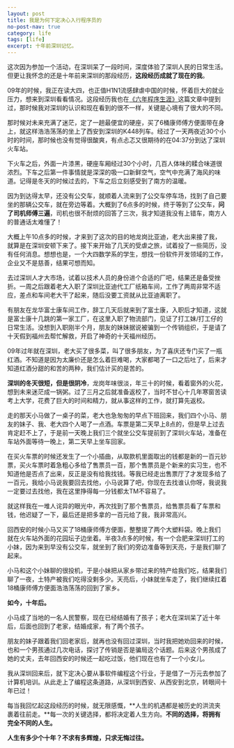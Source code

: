 ```yaml
---
layout: post
title: 我是为何下定决心入行程序员的
no-post-nav: true
category: life
tags: [life]
excerpt: 十年前深圳记忆。
---
```


这次因为参加一个活动，在深圳呆了一段时间，深度体验了深圳人民的日常生活。但更让我怀念的还是十年前来深圳的那段经历，**这段经历成就了现在的我**。

09年的时候，我正在读大四，也正值H1N1流感肆虐中国的时候，怀着巨大的就业压力，想来到深圳看看情况。这段经历我也在[《六年程序生涯》](http://www.ityouknow.com/life/2016/11/20/six-years-program.html)这篇文章中提到过，那时候我对深圳的认识和现在看到的很不一样，关键是心境有了很大的不同。

那时候对未来充满了迷茫，定了一趟最便宜的硬座，买了6桶康师傅方便面带在身上，就这样浩浩荡荡的坐上了西安到深圳的K448列车。经过了一天两夜近30个小时的时间，那时候也没有觉得很酸爽，有点忐忑又很期待的在04:37分到达了深圳火车站。

下火车之后，外面一片漆黑，硬座车厢经过30个小时，几百人体味的糅合味道很浓烈。下车之后第一件事情就是深深的吸一口新鲜空气，空气中充满了海风的味道。记得是冬天的时候过去的，下车之后立刻感受到了南方的温暖。

因为到达得太早，还没有公交车，就顺着人流来到了公交车停车场，找到了自己要坐的那辆公交车，就在旁边等着。大概到了6点多的时候，终于等到了公交车，**问了司机师傅三遍**，司机也很不耐烦的回答了三次，我才知道我没有上错车，南方人的普通话太难懂了！

大概上午10点多的时候，才来到了这次的目的地龙岗比亚迪，老大出来接了我，就算是在深圳安顿下来了。接下来开始了几天的受虐之旅，试着投了一些简历，没有任何消息。想想也是，一个大四数学系的学生，想找一份软件开发领域的工作，企业又不是慈善，结果可想而知。

去过深圳人才大市场，试着以技术人员的身份进个合适的厂吧，结果还是备受挫折。一周之后跟着老大入职了深圳比亚迪代工厂纸箱车间，工作了两周非常不适应，差点和车间老大干了起来，随后没要工资就从比亚迪离职了。

有朋友在龙华富士康车间工作，辞工几天后就来到了富士康，入职后才知道，这就是富士康十几跳的第一家工厂，在这里入职了物流部门，见证了打工妹/打工仔的日常生活。没想到入职刚半个月，朋友的妹妹据说被骗到一个传销组织，于是请了十天假到福州去帮忙解救，开启了神奇的十天福州经历。


09年过年就在深圳，老大买了很多菜，叫了很多朋友，为了喜庆还专门买了一瓶红酒。不知道是因为太廉价还是怎么着巨难喝，大家都喝了一口之后吐了，后来才知道红酒分甜的和苦的两种，我们估计买的是苦的。

**深圳的冬天很短，但是很阴冷**，龙岗年味很淡，年三十的时候，看着窗外的火花，想到未来迷茫成一锅粥。过了三月之后就准备返校了，当时不甘心十几年寒窗苦读考上大学，花费了巨大的时间和精力，就从事这样的工作，就打算先返校。


走的那天小马做了一桌子的菜，老大也急匆匆的早点下班回来，我们四个小马、朋友的妹子、我、老大四个人喝了一点酒。车票是第二天早上8点的，但是早上过去肯定赶不上了，于是前一天晚上我们三个就坐公交车提前到了深圳火车站，准备在车站外面等待一晚上，第二天早上坐车回家。

在买火车票的时候还发生了一个小插曲，从取款机里面取出的钱都是新的一百元钞票，买火车票时着急粗心多给了售票员一百，那个售票员是个新来的实习生，也不知道他是否点了出来，反正是没有给我找钱。等我已经走出售票厅了才发现多给了一百元，我给小马说我要回去找他，小马说算了吧，你现在去找谁认你呀，我说我一定要过去找他，我在这里挣得每一分钱都太TM不容易了。

就这样我在一堆人诧异的眼光中，再次找到了那个售票员，给售票员看了车票和钱，他迟疑了一下，最后还是把多拿的一百元给了我，我非常高兴。

回西安的时候小马又买了18桶康师傅方便面，整整提了两个大塑料袋。晚上我们就在火车站外面的花园坛子边坐着。半夜3点多的时候，有一个合肥来深圳打工的小妹，因为来到早没有公交车，就坐到了我们的旁边准备等到天亮，于是我们聊了起来。

小马和这个小妹聊的很投机，于是小妹把从家乡带过来的特产给我们吃，结果我们聊了一夜，土特产被我们吃得没剩多少。天亮后，小妹就坐车走了，我们继续扛着18桶康师傅方便面浩浩荡荡的回到了家乡。

**如今，十年后。**

小马成了当地的一名人民警察，现在已经结婚有了孩子；老大在深圳呆了近十年后，后面也回到了老家，结婚成家，有了两个孩子。

朋友的妹子跟着我们回老家后，就再也没有回过深圳，当时我把她劝回来的时候，也和一个男孩通过几次电话，探讨了传销是否是骗局这个话题。后来这个男孩成了她的丈夫，去年回西安的时候还一起吃过饭，他们现在也有了一个小女儿。

我从深圳回来后，就下定决心要从事软件编程这个行业，于是借了一万元去参加了计算机培训。从此走上了编程这条道路，从深圳到西安、从西安到北京，转眼间十年已过！

每当我回忆起这段经历的时候，就无限感慨，**人生的机遇都是被历史的洪流夹裹着往前走。**每一次的关键选择，都将决定着人生方向。**不同的选择，将拥有完全不同的人生。**

**人生有多少个十年？不求有多辉煌，只求无悔过往。**

